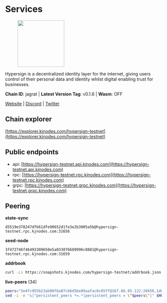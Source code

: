 # Services

<figure><img src="https://raw.githubusercontent.com/kj89/testnet_manuals/main/pingpub/logos/hypersign.png" width="150" alt=""><figcaption></figcaption></figure>

Hypersign is a decentralized identity layer for the internet, giving  users control of their personal data and identity whilst digital  enabling trust for businesses.

**Chain ID**: jagrat | **Latest Version Tag**: v0.1.6 | **Wasm**: OFF

[Website](https://hypersign.id) | [Discord](https://discord.gg/DmuUjMrHVw) | [Twitter](https://twitter.com/hypersignchain)




## Chain explorer
[https://explorer.kjnodes.com/hypersign-testnet](https://explorer.kjnodes.com/hypersign-testnet)

## Public endpoints

* api: [https://hypersign-testnet.api.kjnodes.com](https://hypersign-testnet.api.kjnodes.com)
* rpc: [https://hypersign-testnet.rpc.kjnodes.com](https://hypersign-testnet.rpc.kjnodes.com)
* grpc: [https://hypersign-testnet.grpc.kjnodes.com](https://hypersign-testnet.grpc.kjnodes.com)

## Peering

**state-sync**

```text
d5519e378247dfb61dfe90652d1fe3e2b3005a5b@hypersign-testnet.rpc.kjnodes.com:31656
```

**seed-node**

```text
3f472746f46493309650e5a033076689996c8881@hypersign-testnet.rpc.kjnodes.com:31659
```

**addrbook**
```bash
curl -Ls https://snapshots.kjnodes.com/hypersign-testnet/addrbook.json > $HOME/.hid-node/config/addrbook.json
```

**live-peers** (34)
```bash
peers="5e4fc955b23ab00f6a07cb6d56e89aafac0c85ff@167.86.85.122:26656,1de2abae74a4c5fd7d96d9869ef02187f81498f0@134.209.238.66:26656,934324c3b4318d8438954d19a82673a3d218951b@142.132.209.236:10956,1380864bb38481fef4b2358026a5ed53fc027679@95.214.52.206:26656,0c6758a3f4554bbc67da73993bbb697764c5c534@38.242.142.227:26656,c1b6d86f46eab9d0aa2e4399cddb9cf05d13621a@65.108.206.118:60556,bd2ae9f1c42183104719f7c44be078bb7d282a61@65.109.92.241:11056,ce6686036f6554deb0490103dcc201172e7c3f2f@81.0.220.131:26656,ec5127072c252f7246fb66f7e7762423a23ff6bd@154.12.228.93:31656,001668e85c4f7b6ff796b3b593e485cd67223f0c@85.190.254.14:31656,1e3f0aeb6f2a2017b122af2461a75c9695790954@65.108.233.109:10956,62c3f3e5214495593ad204f3c6cd879f3f4ed6a9@5.9.79.121:26656,d5519e378247dfb61dfe90652d1fe3e2b3005a5b@65.109.68.190:31656,9876d1b1e5b5968c1c729559325dd909f93c1d34@65.108.238.61:56656,fbc7ce82f02e24257395dc0310ad2921ea61e199@65.109.92.148:61156,610843eda2f0388cb8e75917e8c1f63350bd3bd1@154.26.131.130:16656,54f5df8d6516ead7099191776d9ee2048e0ec947@95.214.53.46:26656,c5d8ad1f942cd9b9839f65a6543c460bfa1af161@38.242.221.205:26656,4e08d5b0cb43c8d5ffc42987a5166bab2a04a93b@65.109.92.240:21066,d7c9b9a3c3a6c5f4ccdfb37a8358755b277271c1@3.110.226.164:26656,e003e628d5c748f2445f1731af20d461f585e7a5@182.253.224.66:12656,620478e35ba6740f0afb2a0dd6ca9b34765bc60e@65.109.30.12:60856,70f00c612c1d681a04244749a56f3a35e9be1420@65.108.194.40:28765,d72875380d7b0b68f071623996bd5a86b7491287@116.202.227.117:31656,56615e02aa90e35a20a1fc4c46e78bb00956f07b@192.118.76.199:26681,de1f980cc59bdb2457202768d4b4d964d783789e@167.235.21.165:36656,d92268c246e02a54103f7098b901b876c88f006e@5.161.130.108:26656,a275d8018f683f279bf5167a72d294bfacafa839@178.63.102.172:41656,2c0379f78b655e8a386cb477e3cf3cae700c4a7f@213.239.207.175:34656,7ac746f53266043a92a05db06d1306b4e5f7e7c8@65.109.112.20:11014,efcb16ec33d8e6233d1068fff679c6fd64bf5802@65.108.225.158:10956,91089c0911b59f59fe2ec79fdae017f9beefbbfd@65.108.101.158:26656,a3f3d6dba11bfe080693938666064b2324fbaccf@88.99.164.158:11056,eaf27acc810a3d6728dde972ebad26810cce0ae6@65.108.229.233:26656"
sed -i -e "s|^persistent_peers *=.*|persistent_peers = \"$peers\"|" $HOME/.hid-node/config/config.toml
```
